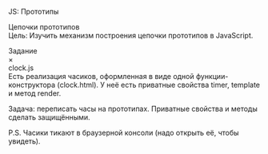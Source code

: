 JS: Прототипы

Цепочки прототипов<br/>
Цель: Изучить механизм построения цепочки прототипов в JavaScript.

Задание<br/>
×<br/>
clock.js<br/>
Есть реализация часиков, оформленная в виде одной функции-конструктора (clock.html). У неё есть приватные свойства timer, template и метод render.

Задача: переписать часы на прототипах. Приватные свойства и методы сделать защищёнными.

P.S. Часики тикают в браузерной консоли (надо открыть её, чтобы увидеть).
